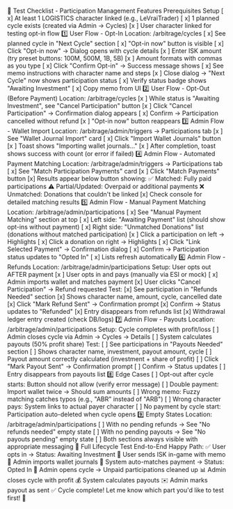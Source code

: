 🧪 Test Checklist - Participation Management Features
Prerequisites Setup
[ x] At least 1 LOGISTICS character linked (e.g., LeVraiTrader)
[ x] 1 planned cycle exists (created via Admin → Cycles)
[x ] User character linked for testing opt-in flow
1️⃣ User Flow - Opt-In
Location: /arbitrage/cycles
[ x] See planned cycle in "Next Cycle" section
[ x] "Opt-in now" button is visible
[ x] Click "Opt-in now" → Dialog opens with cycle details
[x ] Enter ISK amount (try preset buttons: 100M, 500M, 1B, 5B)
[x ] Amount formats with commas as you type
[ x] Click "Confirm Opt-in" → Success message shows
[ x] See memo instructions with character name and steps
[x ] Close dialog → "Next Cycle" now shows participation status
[ x] Verify status badge shows "Awaiting Investment"
[ x] Copy memo from UI
2️⃣ User Flow - Opt-Out (Before Payment)
Location: /arbitrage/cycles
[x ] While status is "Awaiting Investment", see "Cancel Participation" button
[x ] Click "Cancel Participation" → Confirmation dialog appears
[ x] Confirm → Participation cancelled without refund
[x ] "Opt-in now" button reappears
3️⃣ Admin Flow - Wallet Import
Location: /arbitrage/admin/triggers → Participations tab
[x ] See "Wallet Journal Import" card
[ x] Click "Import Wallet Journals" button
[x ] Toast shows "Importing wallet journals..."
[x ] After completion, toast shows success with count (or error if failed)
4️⃣ Admin Flow - Automated Payment Matching
Location: /arbitrage/admin/triggers → Participations tab
[ x] See "Match Participation Payments" card
[x ] Click "Match Payments" button
[x] Results appear below button showing:
✅ Matched: Fully paid participations
⚠️ Partial/Updated: Overpaid or additional payments
❌ Unmatched: Donations that couldn't be linked
[x] Check console for detailed matching results
5️⃣ Admin Flow - Manual Payment Matching
Location: /arbitrage/admin/participations
[ x] See "Manual Payment Matching" section at top
[ x] Left side: "Awaiting Payment" list (should show opt-ins without payment)
[ x] Right side: "Unmatched Donations" list (donations without matched participation)
[x ] Click a participation on left → Highlights
[ x] Click a donation on right → Highlights
[ x] Click "Link Selected Payment" → Confirmation dialog
[ x] Confirm → Participation status updates to "Opted In"
[ x] Lists refresh automatically
6️⃣ Admin Flow - Refunds
Location: /arbitrage/admin/participations
Setup: User opts out AFTER payment
[x ] User opts in and pays (manually via ESI or mock)
[ x] Admin imports wallet and matches payment
[x] User clicks "Cancel Participation" → Refund requested
Test:
[x] See participation in "Refunds Needed" section
[x] Shows character name, amount, cycle, cancelled date
[x] Click "Mark Refund Sent" → Confirmation prompt
[x] Confirm → Status updates to "Refunded"
[x] Entry disappears from refunds list
[x] Withdrawal ledger entry created (check DB/logs)
7️⃣ Admin Flow - Payouts
Location: /arbitrage/admin/participations
Setup: Cycle completes with profit/loss
[ ] Admin closes cycle via Admin → Cycles → Details
[ ] System calculates payouts (50% profit share)
Test:
[ ] See participations in "Payouts Needed" section
[ ] Shows character name, investment, payout amount, cycle
[ ] Payout amount correctly calculated (investment + share of profit)
[ ] Click "Mark Payout Sent" → Confirmation prompt
[ ] Confirm → Status updates
[ ] Entry disappears from payouts list
8️⃣ Edge Cases
[ ] Opt-out after cycle starts: Button should not allow (verify error message)
[ ] Double payment: Import wallet twice → Should sum amounts
[ ] Wrong memo: Fuzzy matching catches typos (e.g., "ABR" instead of "ARB")
[ ] Wrong character pays: System links to actual payer character
[ ] No payment by cycle start: Participation auto-deleted when cycle opens
9️⃣ Empty States
Location: /arbitrage/admin/participations
[ ] With no pending refunds → See "No refunds needed" empty state
[ ] With no pending payouts → See "No payouts pending" empty state
[ ] Both sections always visible with appropriate messaging
🎯 Full Lifecycle Test
End-to-End Happy Path:
✅ User opts in → Status: Awaiting Investment
💸 User sends ISK in-game with memo
🔄 Admin imports wallet journals
🔗 System auto-matches payment → Status: Opted In
🚀 Admin opens cycle → Unpaid participations cleaned up
📊 Admin closes cycle with profit
💰 System calculates payouts
✉️ Admin marks payout as sent
✅ Cycle complete!
Let me know which part you'd like to test first! 🚀
